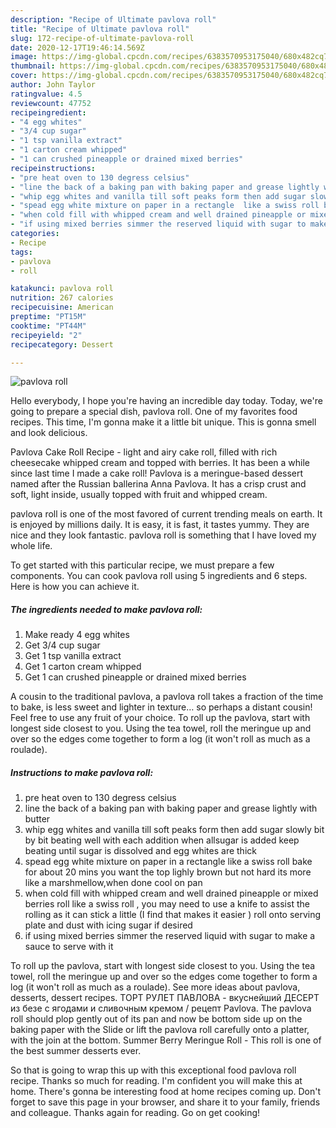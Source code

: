```yaml
---
description: "Recipe of Ultimate pavlova roll"
title: "Recipe of Ultimate pavlova roll"
slug: 172-recipe-of-ultimate-pavlova-roll
date: 2020-12-17T19:46:14.569Z
image: https://img-global.cpcdn.com/recipes/6383570953175040/680x482cq70/pavlova-roll-recipe-main-photo.jpg
thumbnail: https://img-global.cpcdn.com/recipes/6383570953175040/680x482cq70/pavlova-roll-recipe-main-photo.jpg
cover: https://img-global.cpcdn.com/recipes/6383570953175040/680x482cq70/pavlova-roll-recipe-main-photo.jpg
author: John Taylor
ratingvalue: 4.5
reviewcount: 47752
recipeingredient:
- "4 egg whites"
- "3/4 cup sugar"
- "1 tsp vanilla extract"
- "1 carton cream whipped"
- "1 can crushed pineapple or drained mixed berries"
recipeinstructions:
- "pre heat oven to 130 degress celsius"
- "line the back of a baking pan with baking paper and grease lightly with butter"
- "whip egg whites and vanilla till soft peaks form then add sugar slowly bit by bit beating well with each addition when allsugar is added keep beating until sugar is dissolved and egg whites are thick"
- "spead egg white mixture on paper in a rectangle  like a swiss roll bake for about 20 mins you want the top lighly brown but not hard  its more like a marshmellow,when done cool on pan"
- "when cold fill with whipped cream and well drained pineapple or mixed berries roll like a swiss roll , you may need to use a knife to assist the rolling as it can stick a little (I find that makes it easier ) roll onto serving plate and dust with icing sugar if desired"
- "if using mixed berries simmer the reserved liquid with sugar to make a sauce to serve with it"
categories:
- Recipe
tags:
- pavlova
- roll

katakunci: pavlova roll 
nutrition: 267 calories
recipecuisine: American
preptime: "PT15M"
cooktime: "PT44M"
recipeyield: "2"
recipecategory: Dessert

---
```



![pavlova roll](https://img-global.cpcdn.com/recipes/6383570953175040/680x482cq70/pavlova-roll-recipe-main-photo.jpg)

Hello everybody, I hope you're having an incredible day today. Today, we're going to prepare a special dish, pavlova roll. One of my favorites food recipes. This time, I'm gonna make it a little bit unique. This is gonna smell and look delicious.

Pavlova Cake Roll Recipe - light and airy cake roll, filled with rich cheesecake whipped cream and topped with berries. It has been a while since last time I made a cake roll! Pavlova is a meringue-based dessert named after the Russian ballerina Anna Pavlova. It has a crisp crust and soft, light inside, usually topped with fruit and whipped cream.

pavlova roll is one of the most favored of current trending meals on earth. It is enjoyed by millions daily. It is easy, it is fast, it tastes yummy. They are nice and they look fantastic. pavlova roll is something that I have loved my whole life.


To get started with this particular recipe, we must prepare a few components. You can cook pavlova roll using 5 ingredients and 6 steps. Here is how you can achieve it.

<!--inarticleads1-->

##### The ingredients needed to make pavlova roll:

1. Make ready 4 egg whites
1. Get 3/4 cup sugar
1. Get 1 tsp vanilla extract
1. Get 1 carton cream whipped
1. Get 1 can crushed pineapple or drained mixed berries


A cousin to the traditional pavlova, a pavlova roll takes a fraction of the time to bake, is less sweet and lighter in texture… so perhaps a distant cousin! Feel free to use any fruit of your choice. To roll up the pavlova, start with longest side closest to you. Using the tea towel, roll the meringue up and over so the edges come together to form a log (it won&#39;t roll as much as a roulade). 

<!--inarticleads2-->

##### Instructions to make pavlova roll:

1. pre heat oven to 130 degress celsius
1. line the back of a baking pan with baking paper and grease lightly with butter
1. whip egg whites and vanilla till soft peaks form then add sugar slowly bit by bit beating well with each addition when allsugar is added keep beating until sugar is dissolved and egg whites are thick
1. spead egg white mixture on paper in a rectangle  like a swiss roll bake for about 20 mins you want the top lighly brown but not hard  its more like a marshmellow,when done cool on pan
1. when cold fill with whipped cream and well drained pineapple or mixed berries roll like a swiss roll , you may need to use a knife to assist the rolling as it can stick a little (I find that makes it easier ) roll onto serving plate and dust with icing sugar if desired
1. if using mixed berries simmer the reserved liquid with sugar to make a sauce to serve with it


To roll up the pavlova, start with longest side closest to you. Using the tea towel, roll the meringue up and over so the edges come together to form a log (it won&#39;t roll as much as a roulade). See more ideas about pavlova, desserts, dessert recipes. ТОРТ РУЛЕТ ПАВЛОВА - вкуснейший ДЕСЕРТ из безе с ягодами и сливочным кремом / рецепт Pavlova. The pavlova roll should plop gently out of its pan and now be bottom side up on the baking paper with the Slide or lift the pavlova roll carefully onto a platter, with the join at the bottom. Summer Berry Meringue Roll - This roll is one of the best summer desserts ever. 

So that is going to wrap this up with this exceptional food pavlova roll recipe. Thanks so much for reading. I'm confident you will make this at home. There's gonna be interesting food at home recipes coming up. Don't forget to save this page in your browser, and share it to your family, friends and colleague. Thanks again for reading. Go on get cooking!
